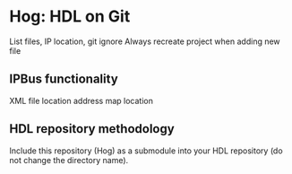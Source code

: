 # Hog: HDL on Git
List files, IP location, git ignore 
Always recreate project when adding new file

## IPBus functionality
XML file location
address map location

## HDL repository methodology
Include this repository (Hog) as a submodule into your HDL repository (do not change the directory name).